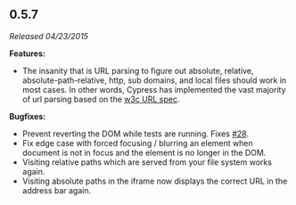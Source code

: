 ## 0.5.7

_Released 04/23/2015_

**Features:**

- The insanity that is URL parsing to figure out absolute, relative,
  absolute-path-relative, http, sub domains, and local files should work in most
  cases. In other words, Cypress has implemented the vast majority of url
  parsing based on the [w3c URL spec](https://url.spec.whatwg.org).

**Bugfixes:**

- Prevent reverting the DOM while tests are running. Fixes
  [#28](https://github.com/cypress-io/cypress/issues/28).
- Fix edge case with forced focusing / blurring an element when document is not
  in focus and the element is no longer in the DOM.
- Visiting relative paths which are served from your file system works again.
- Visiting absolute paths in the iframe now displays the correct URL in the
  address bar again.
